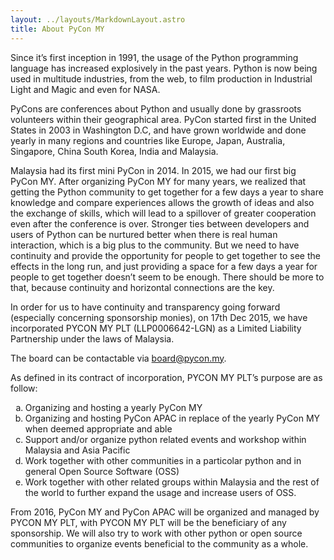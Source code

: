 ```yaml
---
layout: ../layouts/MarkdownLayout.astro
title: About PyCon MY
---
```


Since it’s first inception in 1991, the usage of the Python programming
language has increased explosively in the past years. Python is now being
used in multitude industries, from the web, to film production in
Industrial Light and Magic and even for NASA.

PyCons are conferences about Python and usually done by grassroots volunteers
within their geographical area. PyCon started first in the United States in
2003 in Washington D.C, and have grown worldwide and done yearly in many regions
and countries like Europe, Japan, Australia, Singapore, China South Korea,
India and Malaysia.

Malaysia had its first mini PyCon in 2014. In 2015, we had our first big PyCon
MY. After organizing PyCon MY for many years, we realized that getting the
Python community to get together for a few days a year to share knowledge and
compare experiences allows the growth of ideas and also the exchange of skills,
which will lead to a spillover of greater cooperation even after the conference
is over. Stronger ties between developers and users of Python can be nurtured
better when there is real human interaction, which is a big plus to the
community. But we need to have continuity and provide the opportunity for people
to get together to see the effects in the long run, and just providing a space
for a few days a year for people to get together doesn’t seem to be enough.
There should be more to that, because continuity and horizontal connections are
the key.

In order for us to have continuity and transparency going forward (especially
concerning sponsorship monies), on 17th Dec 2015, we have incorporated PYCON
MY PLT (LLP0006642-LGN) as a Limited Liability Partnership under the laws of
Malaysia.

The board can be contactable via [board@pycon.my](mailto:board@pycon.my).

As defined in its contract of incorporation, PYCON MY PLT’s purpose are as
follow:

<ol type="a">
  <li>Organizing and hosting a yearly PyCon MY</li>
  <li>
    Organizing and hosting PyCon APAC in replace of the yearly PyCon MY
    when deemed appropriate and able
  </li>
  <li>
    Support and/or organize python related events and workshop within
    Malaysia and Asia Pacific
  </li>
  <li>
    Work together with other communities in a particolar python and in
    general Open Source Software (OSS)
  </li>
  <li>
    Work together with other related groups within Malaysia and the
    rest of the world to further expand the usage and increase users of
    OSS.
  </li>
</ol>

From 2016, PyCon MY and PyCon APAC will be organized and managed by PYCON MY
PLT, with PYCON MY PLT will be the beneficiary of any sponsorship. We will
also try to work with other python or open source communities to organize events
beneficial to the community as a whole.